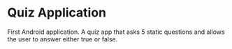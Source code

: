 # Quiz Application

First Android application. A quiz app that asks 5 static questions and allows the user to answer either true or false.
